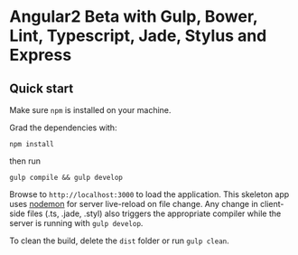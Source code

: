 # Angular2 Beta with Gulp, Bower, Lint, Typescript, Jade, Stylus and Express  

## Quick start
Make sure `npm` is installed on your machine.

Grad the dependencies with:

`npm install`

then run

`gulp compile && gulp develop`

Browse to `http://localhost:3000` to load the application.
This skeleton app uses [nodemon](http://nodemon.io/) for server live-reload on file change.
Any change in client-side files (.ts, .jade, .styl) also triggers the appropriate compiler while the server is running with `gulp develop`.

To clean the build, delete the `dist` folder or run `gulp clean`.
